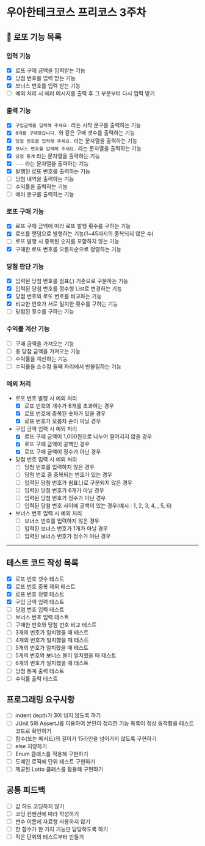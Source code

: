 # 우아한테크코스 프리코스 3주차

## 🎱 로또 기능 목록

### 입력 기능
- [X]  로또 구매 금액을 입력받는 기능
- [X]  당첨 번호를 입력 받는 기능
- [X]  보너스 번호를 입력 받는 기능
- [ ]  예외 처리 시 에러 메시지를 출력 후 그 부분부터 다시 입력 받기

### 출력 기능
- [X]  `구입금액을 입력해 주세요.` 라는 시작 문구를 출력하는 기능
- [X]  `8개를 구매했습니다.` 와 같은 구매 갯수를 출력하는 기능
- [X]  `당첨 번호를 입력해 주세요.` 라는 문자열을 출력하는 기능
- [X]  `보너스 번호를 입력해 주세요.` 라는 문자열을 출력하는 기능
- [X]  `당첨 통계` 라는 문자열을 출력하는 기능
- [X]  `---` 라는 문자열을 출력하는 기능
- [X]  발행된 로또 번호를 출력하는 기능
- [ ]  당첨 내역을 출력하는 기능
- [ ]  수익률을 출력하는 기능
- [ ]  에러 문구를 출력하는 기능

### 로또 구매 기능
- [X]  로또 구매 금액에 따라 로또 발행 횟수를 구하는 기능
- [X]  로또를 랜덤으로 발행하는 기능(1~45까지의 중복되지 않은 수)
- [ ]  로또 발행 시 중복된 숫자를 포함하지 않는 기능
- [X]  구매한 로또 번호를 오름차순으로 정렬하는 기능

### 당첨 판단 기능
- [X]  입력된 당첨 번호를 쉼표(,) 기준으로 구분하는 기능
- [X]  입력된 당첨 번호를 정수형 List로 변경하는 기능
- [X]  당첨 번호와 로또 번호를 비교하는 기능
- [X]  비교한 번호가 서로 일치한 횟수를 구하는 기능
- [ ]  당첨된 횟수를 구하는 기능

### 수익률 계산 기능
- [ ]  구매 금액을 가져오는 기능
- [ ]  총 당첨 금액을 가져오는 기능
- [ ]  수익률을 계산하는 기능
- [ ]  수익률을 소수점 둘째 자리에서 반올림하는 기능

### 예외 처리
- 로또 번호 발행 시 예외 처리
  - [X]  로또 번호의 개수가 6개를 초과하는 경우
  - [X]  로또 번호에 중복된 숫자가 있을 경우
  - [X]  로또 번호가 오름차 순이 아닐 경우
- 구입 금액 입력 시 예외 처리
  - [X]  로또 구매 금액이 1,000원으로 나누어 떨어지지 않을 경우
  - [X]  로또 구매 금액이 공백인 경우
  - [X]  로또 구매 금액이 정수가 아닌 경우
- 당첨 번호 입력 시 예외 처리
  - [ ]  당첨 번호를 입력하지 않은 경우
  - [ ]  당첨 번호 중 중복되는 번호가 있는 경우
  - [ ]  입력된 당첨 번호가 쉼표(,)로 구분되지 않은 경우
  - [ ]  입력된 당첨 번호가 6개가 아닐 경우
  - [ ]  입력된 당첨 번호가 정수가 아닌 경우
  - [ ]  입력된 당첨 번호 사이에 공백이 있는 경우(예시 : 1, 2, 3, 4, , 5, 6)
- 보너스 번호 입력 시 예외 처리
  - [ ]  보너스 번호를 입력하지 않은 경우
  - [ ]  입력된 보너스 번호가 1개가 아닐 경우
  - [ ]  입력된 보너스 번호가 정수가 아닌 경우

---
## 테스트 코드 작성 목록

- [X]  로또 번호 갯수 테스트
- [X]  로또 번호 중복 제외 테스트
- [X]  로또 번호 정렬 테스트
- [X]  구입 금액 입력 테스트
- [ ]  당첨 번호 입력 테스트
- [ ]  보너스 번호 입력 테스트
- [ ]  구매한 번호와 당첨 번호 비교 테스트
- [ ]  3개의 번호가 일치했을 때 테스트
- [ ]  4개의 번호가 일치했을 때 테스트
- [ ]  5개의 번호가 일치했을 때 테스트
- [ ]  5개의 번호와 보너스 볼이 일치했을 때 테스트
- [ ]  6개의 번호가 일치했을 때 테스트
- [ ]  당첨 통계 출력 테스트
- [ ]  수익률 출력 테스트

## 프로그래밍 요구사항

- [ ]  indent depth가 3이 넘지 않도록 하기
- [ ]  JUnit 5와 AssertJ를 이용하여 본인이 정리한 기능 목록이 정상 동작함을 테스트 코드로 확인하기
- [ ]  함수(또는 메서드)의 길이가 15라인을 넘어가지 않도록 구현하기
- [ ]  else 지양하기
- [ ]  Enum 클래스를 적용해 구현하기
- [ ]  도메인 로직에 단위 테스트 구현하기
- [ ]  제공된 Lotto 클래스를 활용해 구현하기

## 공통 피드백
- [ ]  값 하드 코딩하지 않기
- [ ]  코딩 컨벤션에 따라 작성하기
- [ ]  변수 이름에 자료형 사용하지 않기
- [ ]  한 함수가 한 가지 기능만 담당하도록 하기
- [ ]  작은 단위의 테스트부터 만들기